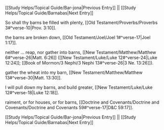 [[Study Helps/Topical Guide/Bar-jona|Previous Entry]]  ||  [[Study Helps/Topical Guide/Barnabas|Next Entry]]

 So shall thy barns be filled with plenty, [[Old Testament/Proverbs/Proverbs 3#^verse-10|Prov. 3:10]].

 the barns are broken down, [[Old Testament/Joel/Joel 1#^verse-17|Joel 1:17]].

 neither ... reap, nor gather into barns, [[New Testament/Matthew/Matthew 6#^verse-26|Matt. 6:26]] ([[New Testament/Luke/Luke 12#^verse-24|Luke 12:24]]; [[Book of Mormon/3 Nephi/3 Nephi 13#^verse-26|3 Ne. 13:26]]).

 gather the wheat into my barn, [[New Testament/Matthew/Matthew 13#^verse-30|Matt. 13:30]].

 I will pull down my barns, and build greater, [[New Testament/Luke/Luke 12#^verse-18|Luke 12:18]].

 raiment, or for houses, or for barns, [[Doctrine and Covenants/Doctrine and Covenants/Doctrine and Covenants 59#^verse-17|D&C 59:17]].

[[Study Helps/Topical Guide/Bar-jona|Previous Entry]]  ||  [[Study Helps/Topical Guide/Barnabas|Next Entry]]